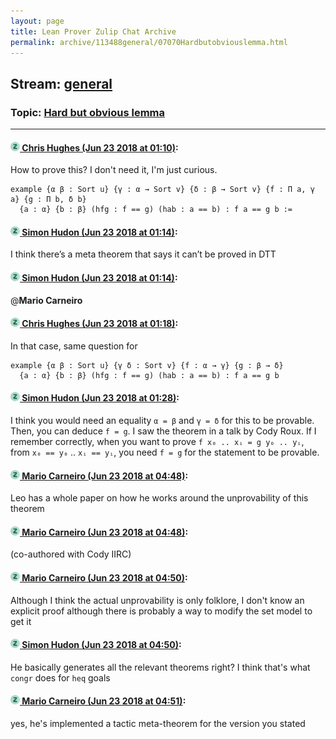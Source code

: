 ```yaml
---
layout: page
title: Lean Prover Zulip Chat Archive 
permalink: archive/113488general/07070Hardbutobviouslemma.html
---
```


## Stream: [general](index.html)
### Topic: [Hard but obvious lemma](07070Hardbutobviouslemma.html)

---

#### [![Click to go to Zulip](../../assets/img/zulip2.png) Chris Hughes (Jun 23 2018 at 01:10)](https://leanprover.zulipchat.com/#narrow/stream/113488-general/topic/Hard%20but%20obvious%20lemma/near/128498549):
How to prove this? I don't need it, I'm just curious.
```lean
example {α β : Sort u} {γ : α → Sort v} {δ : β → Sort v} {f : Π a, γ a} {g : Π b, δ b}
  {a : α} {b : β} (hfg : f == g) (hab : a == b) : f a == g b :=
```

#### [![Click to go to Zulip](../../assets/img/zulip2.png) Simon Hudon (Jun 23 2018 at 01:14)](https://leanprover.zulipchat.com/#narrow/stream/113488-general/topic/Hard%20but%20obvious%20lemma/near/128498682):
I think there’s a meta theorem that says it can’t be proved in DTT

#### [![Click to go to Zulip](../../assets/img/zulip2.png) Simon Hudon (Jun 23 2018 at 01:14)](https://leanprover.zulipchat.com/#narrow/stream/113488-general/topic/Hard%20but%20obvious%20lemma/near/128498686):
@**Mario Carneiro**

#### [![Click to go to Zulip](../../assets/img/zulip2.png) Chris Hughes (Jun 23 2018 at 01:18)](https://leanprover.zulipchat.com/#narrow/stream/113488-general/topic/Hard%20but%20obvious%20lemma/near/128498834):
In that case, same question for
```lean
example {α β : Sort u} {γ δ : Sort v} {f : α → γ} {g : β → δ}
  {a : α} {b : β} (hfg : f == g) (hab : a == b) : f a == g b
```

#### [![Click to go to Zulip](../../assets/img/zulip2.png) Simon Hudon (Jun 23 2018 at 01:28)](https://leanprover.zulipchat.com/#narrow/stream/113488-general/topic/Hard%20but%20obvious%20lemma/near/128499127):
I think you would need an equality `α = β` and `γ = δ`  for this to be provable. Then, you can deduce `f = g`. I saw the theorem in a talk by Cody Roux. If I remember correctly, when you want to prove `f x₀ .. xᵢ = g y₀ .. yᵢ`, from `x₀ == y₀` .. `xᵢ == yᵢ`, you need `f = g` for the statement to be provable.

#### [![Click to go to Zulip](../../assets/img/zulip2.png) Mario Carneiro (Jun 23 2018 at 04:48)](https://leanprover.zulipchat.com/#narrow/stream/113488-general/topic/Hard%20but%20obvious%20lemma/near/128505009):
Leo has a whole paper on how he works around the unprovability of this theorem

#### [![Click to go to Zulip](../../assets/img/zulip2.png) Mario Carneiro (Jun 23 2018 at 04:48)](https://leanprover.zulipchat.com/#narrow/stream/113488-general/topic/Hard%20but%20obvious%20lemma/near/128505013):
(co-authored with Cody IIRC)

#### [![Click to go to Zulip](../../assets/img/zulip2.png) Mario Carneiro (Jun 23 2018 at 04:50)](https://leanprover.zulipchat.com/#narrow/stream/113488-general/topic/Hard%20but%20obvious%20lemma/near/128505054):
Although I think the actual unprovability is only folklore, I don't know an explicit proof although there is probably a way to modify the set model to get it

#### [![Click to go to Zulip](../../assets/img/zulip2.png) Simon Hudon (Jun 23 2018 at 04:50)](https://leanprover.zulipchat.com/#narrow/stream/113488-general/topic/Hard%20but%20obvious%20lemma/near/128505074):
He basically generates all the relevant theorems right? I think that's what `congr` does for `heq` goals

#### [![Click to go to Zulip](../../assets/img/zulip2.png) Mario Carneiro (Jun 23 2018 at 04:51)](https://leanprover.zulipchat.com/#narrow/stream/113488-general/topic/Hard%20but%20obvious%20lemma/near/128505091):
yes, he's implemented a tactic meta-theorem for the version you stated

